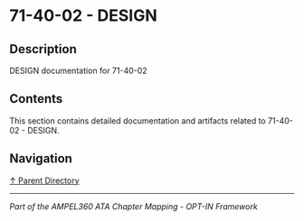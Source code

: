 # 71-40-02 - DESIGN

## Description

DESIGN documentation for 71-40-02

## Contents

This section contains detailed documentation and artifacts related to 71-40-02 - DESIGN.

## Navigation

[↑ Parent Directory](../README.md)

---

*Part of the AMPEL360 ATA Chapter Mapping - OPT-IN Framework*
